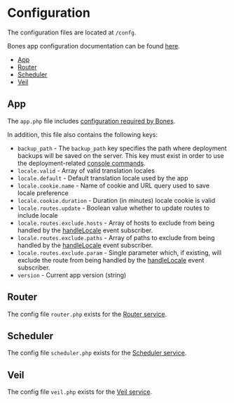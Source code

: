 # Configuration

The configuration files are located at `/confg`.

Bones app configuration documentation can be found [here](https://github.com/bayfrontmedia/bones/blob/master/docs/usage/config.md).

- [App](#app)
- [Router](#router)
- [Scheduler](#scheduler)
- [Veil](#veil)

## App

The `app.php` file includes [configuration required by Bones](https://github.com/bayfrontmedia/bones/blob/master/docs/usage/config.md).

In addition, this file also contains the following keys:

- `backup_path` - The `backup_path` key specifies the path where deployment backups will be saved on the server.
  This key must exist in order to use the deployment-related [console commands](console.md).
- `locale.valid` - Array of valid translation locales
- `locale.default` - Default translation locale used by the app
- `locale.cookie.name` - Name of cookie and URL query used to save locale preference
- `locale.cookie.duration` - Duration (in minutes) locale cookie is valid
- `locale.routes.update` - Boolean value whether to update routes to include locale
- `locale.routes.exclude.hosts` - Array of hosts to exclude from being handled by the [handleLocale](/docs/events/routes.md#handlelocale) event subscriber.
- `locale.routes.exclude.paths` - Array of paths to exclude from being handled by the [handleLocale](/docs/events/routes.md#handlelocale) event subscriber.
- `locale.routes.exclude.param` - Single parameter which, if existing, will exclude the route from being handled by the [handleLocale](/docs/events/routes.md#handlelocale) event subscriber.
- `version` - Current app version (string)

## Router

The config file `router.php` exists for the [Router service](https://github.com/bayfrontmedia/bones/blob/master/docs/services/router.md).

## Scheduler

The config file `scheduler.php` exists for the [Scheduler service](https://github.com/bayfrontmedia/bones/blob/master/docs/services/scheduler.md).

## Veil

The config file `veil.php` exists for the [Veil service](https://github.com/bayfrontmedia/bones/blob/master/docs/services/veil.md).